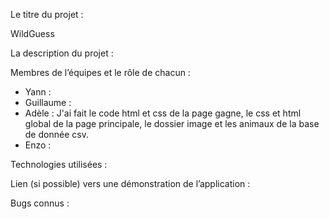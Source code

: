 Le titre du projet :

WildGuess


La description du projet :



Membres de l’équipes et le rôle de chacun :

- Yann :
- Guillaume :
- Adèle : J'ai fait le code html et css de la page gagne, le css et html global de la page principale, le dossier image et les animaux de la base de donnée csv.
- Enzo :


Technologies utilisées :



Lien (si possible) vers une démonstration de l’application :


Bugs connus :
